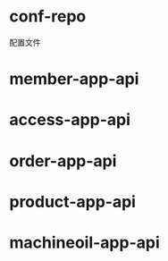 # conf-repo
配置文件

# member-app-api

# access-app-api

# order-app-api

# product-app-api

# machineoil-app-api
